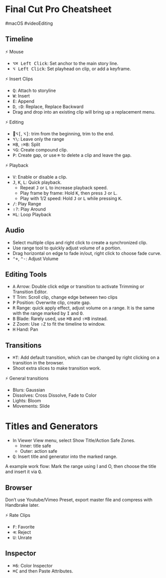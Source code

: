 # Final Cut Pro Cheatsheet

#macOS #videoEditing

## Timeline

⚡ Mouse

* <kbd>⌥⌘ Left Click</kbd>: Set anchor to the main story line.
* <kbd>⌥ Left Click</kbd>: Set playhead on clip, or add a keyframe.

⚡ Insert Clips

* <kbd>Q</kbd>: Attach to storyline
* <kbd>W</kbd>: Insert
* <kbd>E</kbd>: Append
* <kbd>D</kbd>, <kbd>⇧D</kbd>: Replace, Replace Backward
* Drag and drop into an existing clip will bring up a replacement menu.


⚡ Editing

* <kbd>⌥[</kbd>, <kbd>⌥]</kbd>: trim from the beginning, trim to the end.
* <kbd>⌥\\</kbd>: Leave only the range
* <kbd>⌘B</kbd>, <kbd>⇧⌘B</kbd>: Split
* <kbd>⌥G</kbd>: Create compound clip.
* <kbd>P</kbd>: Create gap, or use <kbd>⌦</kbd> to delete a clip and leave the gap.

⚡ Playback

* <kbd>V</kbd>: Enable or disable a clip.
* <kbd>J</kbd>, <kbd>K</kbd>, <kbd>L</kbd>: Quick playback.
	* Repeat <kbd>J</kbd> or <kbd>L</kbd> to increase playback speed.
	* Play frame by frame: Hold <kbd>K</kbd>, then press <kbd>J</kbd> or <kbd>L</kbd>.
	* Play with 1/2 speed: Hold <kbd>J</kbd> or <kbd>L</kbd> while pressing <kbd>K</kbd>.
* <kbd>/</kbd>: Play Range
* <kbd>⇧?</kbd>: Play Around
* <kbd>⌘L</kbd>: Loop Playback

## Audio

* Select multiple clips and right click to create a synchronized clip.
* Use range tool to quickly adjust volume of a portion.
* Drag horizontal on edge to fade in/out, right click to choose fade curve.
* <kbd>⌃+</kbd>, <kbd>⌃-</kbd>: Adjust Volume

## Editing Tools

* <kbd>A</kbd> Arrow: Double click edge or transition to activate Trimming or Transition Editor.
* <kbd>T</kbd> Trim: Scroll clip, change edge between two clips
* <kbd>P</kbd> Position: Overwrite clip, create gap.
* <kbd>R</kbd> Range: quick apply effect, adjust volume on a range. It is the same with the range marked by <kbd>I</kbd> and <kbd>O</kbd>.
* <kbd>B</kbd> Blade: Rarely used, use <kbd>⌘B</kbd> and <kbd>⇧⌘B</kbd> instead.
* <kbd>Z</kbd> Zoom: Use <kbd>⇧Z</kbd> to fit the timeline to window.
* <kbd>H</kbd> Hand: Pan

## Transitions

* <kbd>⌘T</kbd>: Add default transition, which can be changed by right clicking on a transition in the browser.
* Shoot extra slices to make transition work.

⚡ General transitions

* Blurs: Gaussian
* Dissolves: Cross Dissolve, Fade to Color
* Lights: Bloom
* Movements: Slide

# Titles and Generators

* In Viewer View menu, select Show Title/Action Safe Zones.
	* Inner: title safe
	* Outer: action safe
* <kbd>Q</kbd>: Insert title and generator into the marked range.

A example work flow: Mark the range using I and O, then choose the title and insert it via <kbd>Q</kbd>.

## Browser

Don’t use Youtube/Vimeo Preset, export master file and compress with Handbrake later.

⚡ Rate Clips

* <kbd>F</kbd>: Favorite
* <kbd>⌫</kbd>: Reject
* <kbd>U</kbd>: Unrate

## Inspector

* <kbd>⌘6</kbd>: Color Inspector
* <kbd>⌘C</kbd> and then Paste Attributes.